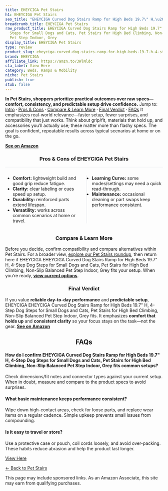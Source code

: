 ```yaml
---
title: EHEYCIGA Pet Stairs
h1: EHEYCIGA Pet Stairs
seo_title: "EHEYCIGA Curved Dog Stairs Ramp for High Beds 19.7\" H,\u2026"
breadcrumb_title: EHEYCIGA Pet Stairs
raw_product_title: EHEYCIGA Curved Dog Stairs Ramp for High Beds 19.7" H, 4-Step Dog
  Steps for Small Dogs and Cats, Pet Stairs for High Bed Climbing, Non-Slip Balanced
  Pet Step Indoor, Grey
display_title: EHEYCIGA Pet Stairs
type: review
product_slug: eheyciga-curved-dog-stairs-ramp-for-high-beds-19-7-h-4-step-dog-steps-f-8f5f6aa1
brand: EHEYCIGA
affiliate_link: https://amzn.to/3WlNldc
cta_label: View Here
category: Beds, Ramps & Mobility
niche: Pet Stairs
publish: true
stub: false
---
```


<div id="intro" class="full-width"><p><strong>In Pet Stairs, shoppers prioritize practical outcomes over raw specs&mdash;comfort, consistency, and predictable setup drive confidence.</strong> Jump to: <a href="#intro">Intro</a> · <a href="#pros-cons">Pros &amp; Cons</a> · <a href="#compare-more">Compare &amp; Learn More</a> · <a href="#verdict">Final Verdict</a> · <a href="#faqs">FAQs</a> It emphasizes real-world relevance&mdash;faster setup, fewer surprises, and compatibility that just works. Think about grip/fit, materials that hold up, and accessories you’ll actually use; these matter more than flashy specs. The goal is confident, repeatable results across typical scenarios at home or on the go.</p><p><a href="https://amzn.to/3WlNldc" rel="nofollow sponsored noopener" target="_blank"><strong>See on Amazon</strong></a></p></div>
<h3 id="pros-cons" style="text-align:center;">Pros &amp; Cons of EHEYCIGA Pet Stairs</h3>
<div class="pc-grid" style="display:grid;grid-template-columns:1fr 1fr;gap:16px;border-top:1px solid #e5e7eb;padding-top:12px;">
  <ul>
    <li><strong>Comfort:</strong> lightweight build and good grip reduce fatigue.</li>
    <li><strong>Clarity:</strong> clear labeling or cues speed up setup.</li>
    <li><strong>Durability:</strong> reinforced parts extend lifespan.</li>
    <li><strong>Versatility:</strong> works across common scenarios at home or travel.</li>
  </ul>
  <ul style="border-left:1px solid #e5e7eb;padding-left:16px;">
    <li><strong>Learning Curve:</strong> some modes/settings may need a quick read-through.</li>
    <li><strong>Maintenance:</strong> occasional cleaning or part swaps keep performance consistent.</li>
  </ul>
</div>


<h3 id="compare-more" style="text-align:center;">Compare &amp; Learn More</h3>
<p>Before you decide, confirm compatibility and compare alternatives within Pet Stairs. For a broader view, <a href="#">explore our Pet Stairs roundup</a>, then return here if EHEYCIGA EHEYCIGA Curved Dog Stairs Ramp for High Beds 19.7" H, 4-Step Dog Steps for Small Dogs and Cats, Pet Stairs for High Bed Climbing, Non-Slip Balanced Pet Step Indoor, Grey fits your setup. When you’re ready, <a href="https://amzn.to/3WlNldc" rel="nofollow sponsored noopener" target="_blank"><strong>view current options</strong></a>.</p>

<h3 id="verdict" style="text-align:center;">Final Verdict</h3>
<p>If you value <strong>reliable day-to-day performance</strong> and <strong>predictable setup</strong>, EHEYCIGA EHEYCIGA Curved Dog Stairs Ramp for High Beds 19.7" H, 4-Step Dog Steps for Small Dogs and Cats, Pet Stairs for High Bed Climbing, Non-Slip Balanced Pet Step Indoor, Grey fits. It emphasizes <strong>comfort that holds up</strong> and <strong>consistent clarity</strong> so your focus stays on the task&mdash;not the gear. <a href="https://amzn.to/3WlNldc" rel="nofollow sponsored noopener" target="_blank"><strong>See on Amazon</strong></a></p>

<h2 id="faqs" style="text-align:center;">FAQs</h2>
<h4><strong>How do I confirm EHEYCIGA Curved Dog Stairs Ramp for High Beds 19.7" H, 4-Step Dog Steps for Small Dogs and Cats, Pet Stairs for High Bed Climbing, Non-Slip Balanced Pet Step Indoor, Grey fits common setups?</strong></h4>
<p>Check dimensions/fit notes and connector types against your current setup. When in doubt, measure and compare to the product specs to avoid surprises.</p>
<h4><strong>What basic maintenance keeps performance consistent?</strong></h4>
<p>Wipe down high-contact areas, check for loose parts, and replace wear items on a regular cadence. Simple upkeep prevents small issues from compounding.</p>
<h4><strong>Is it easy to travel or store?</strong></h4>
<p>Use a protective case or pouch, coil cords loosely, and avoid over-packing. These habits reduce abrasion and help the product last longer.</p>

<p><a class="btn" href="https://amzn.to/3WlNldc" target="_blank" rel="nofollow sponsored noopener">View Here</a></p>
<p><a href="/roundups/beds-ramps-mobility/pet-stairs/">← Back to Pet Stairs</a></p>
<aside class="disclosure">This page may include sponsored links. As an Amazon Associate, this site may earn from qualifying purchases.</aside>
